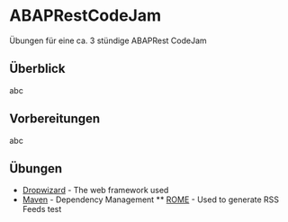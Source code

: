# ABAPRestCodeJam
Übungen für eine ca. 3 stündige ABAPRest CodeJam

## Überblick
abc

## Vorbereitungen
abc

## Übungen

* [Dropwizard](http://www.dropwizard.io/1.0.2/docs/) - The web framework used
* [Maven](https://maven.apache.org/) - Dependency Management
** [ROME](https://rometools.github.io/rome/) - Used to generate RSS Feeds
test
